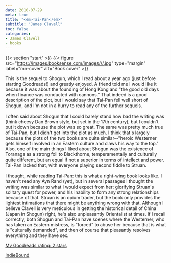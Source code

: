 ```yaml
---
date: 2010-07-29
meta: true
title: "<em>Tai-Pan</em>"
subtitle: "James Clavell"
toc: false
categories:
- James Clavell
- books
---
```


{{< section "start" >}}
{{< figure src="https://images.booksense.com/images///.jpg" type="margin" label="mn-cover" alt="Book cover" >}}

This is the sequel to Shogun, which I read about a year ago (just before starting Goodreads!) and greatly enjoyed. A friend told me I would like it because it was about the founding of Hong Kong and "the good old days when finance was conducted with cannons." That indeed is a good description of the plot, but I would say that Tai-Pan fell well short of Shogun, and I'm not in a hurry to read any of the further sequels.<br /><br />I often said about Shogun that I could barely stand how bad the writing was (think cheesy Dan Brown style, but set in the 17th century), but I couldn't put it down because the plot was so great. The same was pretty much true of Tai-Pan, but I didn't get into the plot as much. I think that's largely because the plots of the two books are quite similar--"heroic Westerner gets himself involved in an Eastern culture and claws his way to the top." Also, one of the main things I liked about Shogun was the existence of Toranaga as a strong foil to Blackthorne, temperamentally and culturally quite different, but an equal if not a superior in terms of intellect and power. Tai-Pan lacked that, with everyone playing second fiddle to Struan.<br /><br />I thought, while reading Tai-Pan: this is what a right-wing book looks like. I haven't read any Ayn Rand (yet), but in several passages I thought the writing was similar to what I would expect from her: glorifying Struan's solitary quest for power, and his inability to form any strong relationships because of that. Struan is an opium trader, but the book only provides the lightest intimations that there might be anything wrong with that. Although I believe Clavell is very meticulous in getting the historical detail of China (Japan in Shogun) right, he's also unpleasantly Orientalist at times. If I recall correctly, both Shogun and Tai-Pan have scenes where the Westerner, who has taken an Eastern mistress, is "forced" to abuse her because that is what is "culturally demanded", and then of course that pleasantly resolves everything and they have sex. 

[My Goodreads rating: 2 stars](https://www.goodreads.com/review/show/112861201)  

[IndieBound](https://www.indiebound.org/book/)
